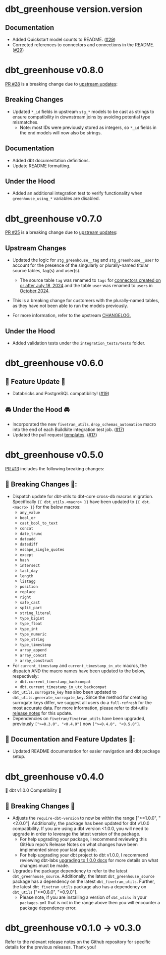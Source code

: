 # dbt_greenhouse version.version

## Documentation
- Added Quickstart model counts to README. ([#29](https://github.com/fivetran/dbt_greenhouse/pull/29))
- Corrected references to connectors and connections in the README. ([#29](https://github.com/fivetran/dbt_greenhouse/pull/29))

# dbt_greenhouse v0.8.0
[PR #28](https://github.com/fivetran/dbt_greenhouse/pull/28) is a breaking change due to [upstream updates](
https://github.com/fivetran/dbt_greenhouse_source/releases/tag/v0.8.0):

## Breaking Changes
- Updated `*_id` fields in upstream `stg_*` models to be cast as strings to ensure compatibility in downstream joins by avoiding potential type mismatches.
  - Note: most IDs were previously stored as integers, so `*_id` fields in the end models will now also be strings.

## Documentation
- Added dbt documentation definitions.
- Update README formatting.

## Under the Hood
- Added an additional integration test to verify functionality when `greenhouse_using_*` variables are disabled.

# dbt_greenhouse v0.7.0
[PR #25](https://github.com/fivetran/dbt_greenhouse/pull/25) is a breaking change due to [upstream updates](
https://github.com/fivetran/dbt_greenhouse_source/blob/main/CHANGELOG.md#dbt_greenhouse_source-v070):

## Upstream Changes
- Updated the logic for `stg_greenhouse__tag` and `stg_greenhouse__user` to account for the presence of the singularly or plurally-named titular source tables, tag(s) and user(s).
  - The source table `tag` was renamed to `tags` for [connectors created on or after July 18, 2024](https://fivetran.com/docs/connectors/applications/greenhouse/changelog#july2024) and the table `user` was renamed to `users` in [October 2024](https://fivetran.com/docs/connectors/applications/greenhouse/changelog#october2024).
- This is a breaking change for customers with the plurally-named tables, as they have not been able to run the models previously.

- For more information, refer to the upstream [CHANGELOG.](https://github.com/fivetran/dbt_greenhouse_source/blob/main/CHANGELOG.md#dbt_greenhouse_source-v070)

## Under the Hood
- Added validation tests under the `integration_tests/tests` folder.

# dbt_greenhouse v0.6.0
## 🎉 Feature Update 🎉
- Databricks and PostgreSQL compatibility! ([#19](https://github.com/fivetran/dbt_greenhouse/pull/19))

## 🚘 Under the Hood 🚘
- Incorporated the new `fivetran_utils.drop_schemas_automation` macro into the end of each Buildkite integration test job. ([#17](https://github.com/fivetran/dbt_greenhouse/pull/17))
- Updated the pull request [templates](/.github). ([#17](https://github.com/fivetran/dbt_greenhouse/pull/17))

# dbt_greenhouse v0.5.0
[PR #13](https://github.com/fivetran/dbt_greenhouse/pull/13) includes the following breaking changes:
## 🚨 Breaking Changes 🚨:
- Dispatch update for dbt-utils to dbt-core cross-db macros migration. Specifically `{{ dbt_utils.<macro> }}` have been updated to `{{ dbt.<macro> }}` for the below macros:
    - `any_value`
    - `bool_or`
    - `cast_bool_to_text`
    - `concat`
    - `date_trunc`
    - `dateadd`
    - `datediff`
    - `escape_single_quotes`
    - `except`
    - `hash`
    - `intersect`
    - `last_day`
    - `length`
    - `listagg`
    - `position`
    - `replace`
    - `right`
    - `safe_cast`
    - `split_part`
    - `string_literal`
    - `type_bigint`
    - `type_float`
    - `type_int`
    - `type_numeric`
    - `type_string`
    - `type_timestamp`
    - `array_append`
    - `array_concat`
    - `array_construct`
- For `current_timestamp` and `current_timestamp_in_utc` macros, the dispatch AND the macro names have been updated to the below, respectively:
    - `dbt.current_timestamp_backcompat`
    - `dbt.current_timestamp_in_utc_backcompat`
- `dbt_utils.surrogate_key` has also been updated to `dbt_utils.generate_surrogate_key`. Since the method for creating surrogate keys differ, we suggest all users do a `full-refresh` for the most accurate data. For more information, please refer to dbt-utils [release notes](https://github.com/dbt-labs/dbt-utils/releases) for this update.
- Dependencies on `fivetran/fivetran_utils` have been upgraded, previously `[">=0.3.0", "<0.4.0"]` now `[">=0.4.0", "<0.5.0"]`.
## 🎉 Documentation and Feature Updates 🎉:
- Updated README documentation for easier navigation and dbt package setup.

# dbt_greenhouse v0.4.0
🎉 dbt v1.0.0 Compatibility 🎉
## 🚨 Breaking Changes 🚨
- Adjusts the `require-dbt-version` to now be within the range [">=1.0.0", "<2.0.0"]. Additionally, the package has been updated for dbt v1.0.0 compatibility. If you are using a dbt version <1.0.0, you will need to upgrade in order to leverage the latest version of the package.
  - For help upgrading your package, I recommend reviewing this GitHub repo's Release Notes on what changes have been implemented since your last upgrade.
  - For help upgrading your dbt project to dbt v1.0.0, I recommend reviewing dbt-labs [upgrading to 1.0.0 docs](https://docs.getdbt.com/docs/guides/migration-guide/upgrading-to-1-0-0) for more details on what changes must be made.
- Upgrades the package dependency to refer to the latest `dbt_greenhouse_source`. Additionally, the latest `dbt_greenhouse_source` package has a dependency on the latest `dbt_fivetran_utils`. Further, the latest `dbt_fivetran_utils` package also has a dependency on `dbt_utils` [">=0.8.0", "<0.9.0"].
  - Please note, if you are installing a version of `dbt_utils` in your `packages.yml` that is not in the range above then you will encounter a package dependency error.

# dbt_greenhouse v0.1.0 -> v0.3.0
Refer to the relevant release notes on the Github repository for specific details for the previous releases. Thank you!
